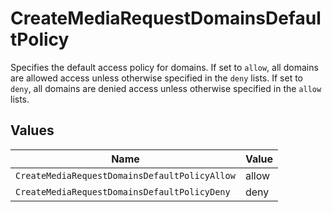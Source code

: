 # CreateMediaRequestDomainsDefaultPolicy

Specifies the default access policy for domains. 
If set to `allow`, all domains are allowed access unless otherwise specified in the `deny` lists. 
If set to `deny`, all domains are denied access unless otherwise specified in the `allow` lists.



## Values

| Name                                          | Value                                         |
| --------------------------------------------- | --------------------------------------------- |
| `CreateMediaRequestDomainsDefaultPolicyAllow` | allow                                         |
| `CreateMediaRequestDomainsDefaultPolicyDeny`  | deny                                          |